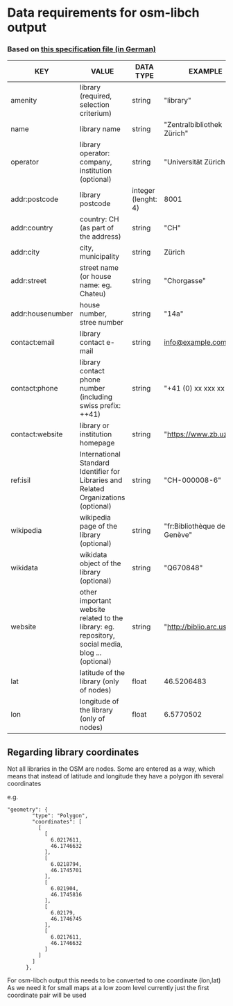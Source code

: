 # Data requirements for osm-libch output
### Based on [this specification file (in German)](documentation/Spezifikation_OSM_Datenstruktur_definitiv_Aktualisierung_31.10.2017.pdf) 

| KEY  		| VALUE | DATA TYPE  | EXAMPLE |  
|------		|--------|-----------|---------| 
|amenity	| library (required, selection criterium)| string | "library"  |
|name 		| library name | string | "Zentralbibliothek Zürich" | 
|operator |	library operator: company, institution (optional)| string | "Universität Zürich" |  
|addr:postcode | library postcode | integer (lenght: 4) | 8001 |
|addr:country | country: CH (as part of the address)| string | "CH"|
|addr:city 	| city, municipality | string | Zürich | 
|addr:street| street name (or house name: eg. Chateu) | string | "Chorgasse" | 
|addr:housenumber |	house number, stree number | string | "14a" | 
|contact:email  | library contact e-mail | string | info@example.com|
|contact:phone | library contact phone number (including swiss prefix: ++41)| string | "+41 (0) xx xxx xx xxxx"|	
|contact:website| library or institution homepage | string |  "https://www.zb.uzh.ch/" |
|ref:isil | International Standard Identifier for Libraries and Related Organizations (optional) | string | "CH-000008-6" |
|wikipedia | wikipedia page of the library (optional) | string | "fr:Bibliothèque de Genève"|
|wikidata | wikidata object of the library (optional) | string | "Q670848" |
|website | other important website related to the library: eg. repository, social media, blog ... (optional)| string | "http://biblio.arc.usi.ch" |	
| lat | latitude of the library (only of nodes) | float | 46.5206483| 
| lon | longitude of the library (only of nodes) | float | 6.5770502| 


## Regarding library coordinates

Not all libraries in the OSM are nodes. Some are entered as a way, which means that instead of latitude and longitude they have a polygon ith several coordinates

e.g. 

```
"geometry": {
        "type": "Polygon",
        "coordinates": [
          [
            [
              6.0217611,
              46.1746632
            ],
            [
              6.0218794,
              46.1745701
            ],
            [
              6.021904,
              46.1745816
            ],
            [
              6.02179,
              46.1746745
            ],
            [
              6.0217611,
              46.1746632
            ]
          ]
        ]
      },
```

For osm-libch output this needs to be converted to one coordinate (lon,lat)
As we need it for small maps at a low zoom level currently just the first coordinate pair will be used 

